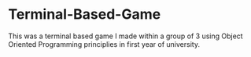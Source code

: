 # Terminal-Based-Game
This was a terminal based game I made within a group of 3 using Object Oriented Programming principlies in first year of university. 
